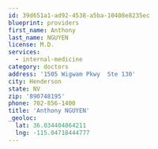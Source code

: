 ```yaml
---
id: 39d651a1-ad92-4538-a5ba-10408e8235ec
blueprint: providers
first_name: Anthony
last_name: NGUYEN
license: M.D.
services:
  - internal-medicine
category: doctors
address: '1505 Wigwam Pkwy  Ste 130'
city: Henderson
state: NV
zip: '890748195'
phone: 702-856-1400
title: 'Anthony NGUYEN'
_geoloc:
  lat: 36.034404864211
  lng: -115.04718444777
---
```

